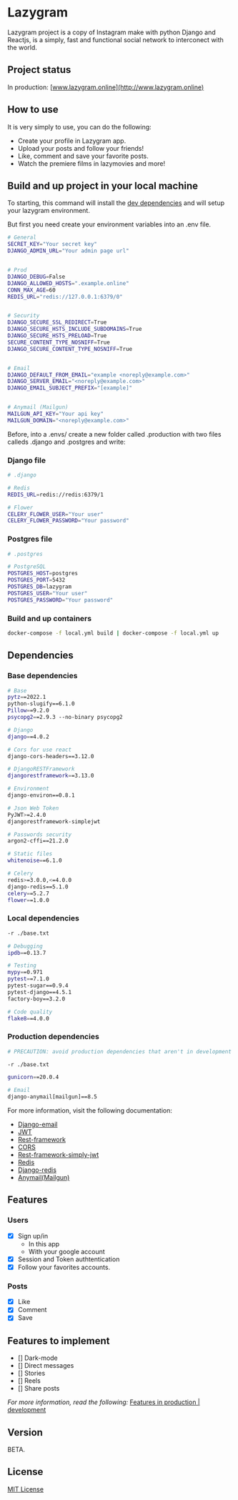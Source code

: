 # Lazygram

Lazygram project is a copy of Instagram make with python Django and Reactjs, is a
simply, fast and functional social network to interconect with the world.

## Project status

In production: [www.lazygram.online](http://www.lazygram.online)

## How to use

It is very simply to use, you can do the following:

- Create your profile in Lazygram app.
- Upload your posts and follow your friends!
- Like, comment and save your favorite posts.
- Watch the premiere films in lazymovies and more!

## Build and up project in your local machine

To starting, this command will install the [dev dependencies](https://github.com/NahuelA/lazygram_Django/blob/development/requirements/local.txt) and will setup your lazygram environment.

But first you need create your environment variables into an .env file.

``` bash
# General
SECRET_KEY="Your secret key"
DJANGO_ADMIN_URL="Your admin page url"


# Prod
DJANGO_DEBUG=False
DJANGO_ALLOWED_HOSTS=".example.online"
CONN_MAX_AGE=60
REDIS_URL="redis://127.0.0.1:6379/0"


# Security
DJANGO_SECURE_SSL_REDIRECT=True
DJANGO_SECURE_HSTS_INCLUDE_SUBDOMAINS=True
DJANGO_SECURE_HSTS_PRELOAD=True
SECURE_CONTENT_TYPE_NOSNIFF=True
DJANGO_SECURE_CONTENT_TYPE_NOSNIFF=True


# Email
DJANGO_DEFAULT_FROM_EMAIL="example <noreply@example.com>"
DJANGO_SERVER_EMAIL="<noreply@example.com>"
DJANGO_EMAIL_SUBJECT_PREFIX="[example]"


# Anymail (Mailgun)
MAILGUN_API_KEY="Your api key"
MAILGUN_DOMAIN="<noreply@example.com>"
```

Before, into a .envs/ create a new folder called .production with two files calleds .django and .postgres
and write:

### Django file

```bash
# .django

# Redis
REDIS_URL=redis://redis:6379/1

# Flower
CELERY_FLOWER_USER="Your user"
CELERY_FLOWER_PASSWORD="Your password"
```

### Postgres file

```bash
# .postgres

# PostgreSQL
POSTGRES_HOST=postgres
POSTGRES_PORT=5432
POSTGRES_DB=lazygram
POSTGRES_USER="Your user"
POSTGRES_PASSWORD="Your password"
```

### Build and up containers

``` bash
docker-compose -f local.yml build | docker-compose -f local.yml up
```

## Dependencies

### Base dependencies

``` bash
# Base
pytz==2022.1
python-slugify==6.1.0
Pillow==9.2.0
psycopg2==2.9.3 --no-binary psycopg2

# Django
django==4.0.2

# Cors for use react
django-cors-headers==3.12.0

# DjangoRESTFramework
djangorestframework==3.13.0

# Environment
django-environ==0.8.1

# Json Web Token
PyJWT>=2.4.0
djangorestframework-simplejwt

# Passwords security
argon2-cffi==21.2.0

# Static files
whitenoise==6.1.0

# Celery
redis>=3.0.0,<=4.0.0
django-redis==5.1.0
celery==5.2.7
flower==1.0.0
```

### Local dependencies

``` bash
-r ./base.txt

# Debugging
ipdb==0.13.7

# Testing
mypy==0.971
pytest==7.1.0
pytest-sugar==0.9.4
pytest-django==4.5.1
factory-boy==3.2.0

# Code quality
flake8==4.0.0
```

### Production dependencies

``` bash
# PRECAUTION: avoid production dependencies that aren't in development

-r ./base.txt

gunicorn==20.0.4

# Email
django-anymail[mailgun]==8.5
```

For more information, visit the following documentation:

- [Django-email](https://docs.djangoproject.com/en/4.1/ref/settings/#email-backend)
- [JWT](https://pyjwt.readthedocs.io/en/stable/)
- [Rest-framework](https://www.django-rest-framework.org/)
- [CORS](https://pypi.org/project/django-cors-headers/)
- [Rest-framework-simply-jwt](https://django-rest-framework-simplejwt.readthedocs.io/en/latest/settings.html)
- [Redis](https://redis.io/docs/getting-started/)
- [Django-redis](https://django-redis-cache.readthedocs.io/en/latest/)
- [Anymail(Mailgun)](https://anymail.dev/en/stable/esps/mailgun/)

## Features

### Users

- [x] Sign up/in
  - In this app
  - With your google account
- [x] Session and Token authtentication
- [x] Follow your favorites accounts.

### Posts

- [x] Like
- [x] Comment
- [x] Save

## Features to implement

- [] Dark-mode
- [] Direct messages
- [] Stories
- [] Reels
- [] Share posts

_For more information, read the following:_
[Features in production | development](https://github.com/NahuelA/lazygram_Django/blob/development/development.rst)

## Version

BETA.

## License

[MIT License](https://choosealicense.com/licenses/mit/)
